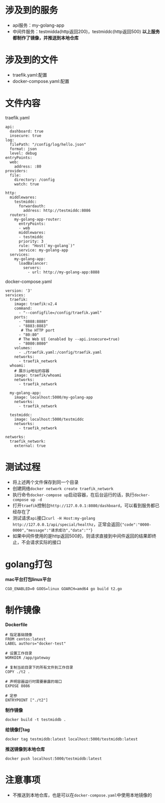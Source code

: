 # 涉及到的服务
- api服务：my-golang-app
- 中间件服务：testmidda(http返回200)，testmiddc(http返回500)
**以上服务都制作了镜像，并推送到本地仓库**

# 涉及到的文件
- traefik.yaml:配置
- docker-compose.yaml:配置

# 文件内容
traefik.yaml
```
api:
  dashboard: true
  insecure: true
log:
  filePath: "/config/log/hello.json"
  format: json
  level: debug
entryPoints:
  web:
    address: :80
providers:
  file:
    directory: /config
    watch: true

http:
  middlewares:
    testmiddc:
      forwardauth:
        address: http://testmiddc:8086
  routers:
    my-golang-app-router:
      entryPoints:
      - web
      middlewares:
      - testmiddc
      priority: 3
      rule: "Host(`my-golang`)"
      service: my-golang-app
  services:
    my-golang-app:
      loadBalancer:
        servers:
          - url: http://my-golang-app:8888
```
docker-compose.yaml
```
version: '3'
services:
  traefik:
    image: traefik:v2.4
    command:
      - "--configfile=/config/traefik.yaml"
    ports:
      - "8888:8888"
      - "8883:8883"
       # The HTTP port
      - "80:80"
      # The Web UI (enabled by --api.insecure=true)
      - "8080:8080"
    volumes:
      - ./traefik.yaml:/config/traefik.yaml
    networks:
      - traefik_network
  whoami:
    # 展示ip地址的容器
    image: traefik/whoami
    networks:
      - traefik_network

  my-golang-app:
    image: localhost:5000/my-golang-app
    networks:
      - traefik_network

  testmiddc:
    image: localhost:5000/testmiddc
    networks:
      - traefik_network

networks:
  traefik_network:
    external: true
```
# 测试过程
- 将上述两个文件保存到同一个目录
- 创建网络`docker network create traefik_network`
- 执行命令`docker-compose up`启动容器，在后台运行的话，执行`docker-compose up -d`
- 打开`traefik`控制台`http://127.0.0.1:8080/dashboard`，可以看到服务都已经存在了
- 测试请求`api`接口`curl -H Host:my-golang http://127.0.0.1/api/special/healthz`，正常会返回`{"code":"0000-0000","message":"请求成功","data":""}`
- 如果中间件使用的是http返回500的，则请求直接到中间件返回的结果即终止，不会请求实际的接口

# golang打包
**mac平台打包linux平台**
```
CGO_ENABLED=0 GOOS=linux GOARCH=amd64 go build t2.go
```

# 制作镜像
**Dockerfile**
```
# 指定基础镜像
FROM centos:latest
LABEL authors="docker-test"

# 设置工作目录
WORKDIR /app/gateway

# 复制当前目录下的所有文件到工作目录
COPY ./t2 .

# 声明容器运行时需要暴露的端口
EXPOSE 8086

# 定参
ENTRYPOINT ["./t2"]
```
**制作镜像**
```
docker build -t testmiddb .
```

**给镜像打tag**
```
docker tag testmiddb:latest localhost:5000/testmiddb:latest
```

**推送镜像到本地仓库**
```
docker push localhost:5000/testmiddb:latest
```

# 注意事项
- 不推送到本地仓库，也是可以在`docker-compose.yaml`中使用本地镜像的






